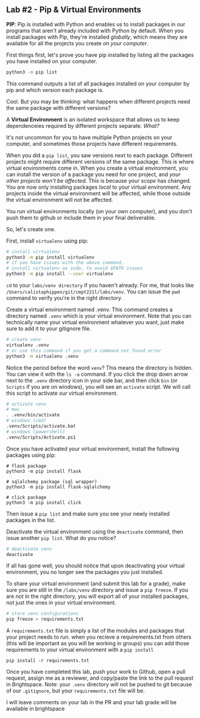## Lab #2 - Pip & Virtual Environments
**PIP**: Pip is installed with Python and enables us to install packages in our programs that aren't already included with Python by default. When you install packages with Pip, they're installed _globally_, which means they are available for all the projects you create _on your computer_.

First things first, let's prove you have pip installed by listing all the packages you have installed on your computer.

```bash
python3 -m pip list
```

This command outputs a list of all packages installed on your computer by pip and which version each package is.

Cool. But you may be thinking: what happens when different projects need the same package with different versions?

A **Virtual Environment** is an isolated workspace that allows us to keep dependenceies required by different projects separate. _What?_

It's not uncommon for you to have multiple Python projects on your computer, and sometimes those projects have different requirements. 

When you did a `pip list`, you saw versions next to each package. Different projects might require different versions of the same package. This is where virtual environments come in. When you create a virtual environment, you can install the version of a package you need for one project, and _your other projects won't be affected_. This is because your _scope_ has changed. You are now only installing packages _local_ to your virtual environment. Any projects inside the virtual environment will be affected, while those outside the virtual environment will not be affected. 

You run virtual environments locally (on your own computer), and you don't push them to github or include them in your final deliverable.

So, let's create one.

First, install `virtualenv` using pip:

```bash
# install virtualenv
python3 -m pip install virtualenv
# if you have issues with the above command, 
# install virtualenv as sudo, to avoid $PATH issues
python3 -m pip install --user virtualenv
```

`cd` to your `labs/venv directory` if you haven't already. For me, that looks like `/Users/calistaphippen/git/cmpt221l/labs/venv`. You can issue the `pwd` command to verify you're in the right directory.

Create a virtual environment named .venv. This command creates a directory named `.venv` which is your virtual environment. Note that you can technically name your virtual environment
whatever you want, just make sure to add it to your gitignore file.
```bash
# create venv
virtualenv .venv
# or use this command if you get a command not found error
python3 -m virtualenv .venv
```
Notice the period before the word `venv`? This means the directory is hidden. You can view it with the `ls -a` command. If you click the drop down arrow next to the `.venv` directory icon in your side bar, and then click `bin` (or `Scripts` if you are on windows), you will see an `activate` script. We will call this script to activate our virtual environment.
```bash
# activate venv
# mac
. .venv/bin/activate
# windows (cmd)
.venv/Scripts/activate.bat
# windows (powershell)
.venv/Scripts/Activate.ps1
```
Once you have activated your virtual environment, install the following packages using pip:

```
# flask package
python3 -m pip install flask
 
# sqlalchemy package (sql wrapper)
python3 -m pip install flask-sqlalchemy

# click package
python3 -m pip install click
```

Then issue a `pip list` and make sure you see your newly installed packages in the list. 

Deactivate the virtual environment using the `deactivate` command, then issue another `pip list`. What do you notice?
```bash
# deactivate venv
deactivate
```
If all has gone well, you should notice that upon deactivating your virtual environment, you no longer see the packages you just installed.

To share your virtual environment (and submit this lab for a grade), make sure you are still in the `/labs/venv` directory and issue a `pip freeze`. If you are not in the right directory, you will export all of your installed packages, not just the ones in your virtual environment.
```bash
# store venv configurations
pip freeze > requirements.txt
```

A `requirements.txt` file is simply a list of the modules and packages that your project needs to run. when you recieve a requirements.txt from others (this will be important as you will be working in groups) you can add those requirements to your virtual environment with a `pip install`
```
pip install -r requirements.txt
```

Once you have completed this lab, push your work to Github, open a pull request, assign me as a reviewer, and copy/paste the link to the pull request in Brightspace. Note: your `.venv` directory will not be pushed to git because of our `.gitignore`, but your `requirements.txt` file will be.

I will leave comments on your lab in the PR and your lab grade will be available in brightspace
